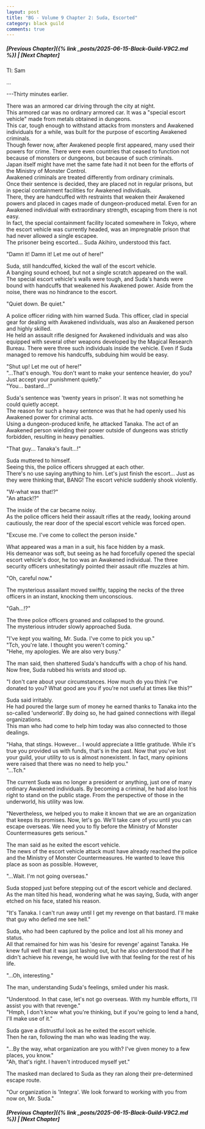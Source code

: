 ```yaml
---
layout: post
title: "BG - Volume 9 Chapter 2: Suda, Escorted"
category: black guild
comments: true
---
```


##### [Previous Chapter]({% link _posts/2025-06-15-Black-Guild-V9C2.md %})  \| [Next Chapter]




Tl: Sam



…



---Thirty minutes earlier.

There was an armored car driving through the city at night.      
This armored car was no ordinary armored car. It was a "special escort vehicle" made from metals obtained in dungeons.       
This car, tough enough to withstand attacks from monsters and Awakened individuals for a while, was built for the purpose of escorting Awakened criminals.      
Though fewer now, after Awakened people first appeared, many used their powers for crime. There were even countries that ceased to function not because of monsters or dungeons, but because of such criminals.        
Japan itself might have met the same fate had it not been for the efforts of the Ministry of Monster Control.       
Awakened criminals are treated differently from ordinary criminals.      
Once their sentence is decided, they are placed not in regular prisons, but in special containment facilities for Awakened individuals.      
There, they are handcuffed with restraints that weaken their Awakened powers and placed in cages made of dungeon-produced metal. Even for an Awakened individual with extraordinary strength, escaping from there is not easy.      
In fact, the special containment facility located somewhere in Tokyo, where the escort vehicle was currently headed, was an impregnable prison that had never allowed a single escapee.<!--more-->       
The prisoner being escorted... Suda Akihiro, understood this fact.

"Damn it! Damn it! Let me out of here!"

Suda, still handcuffed, kicked the wall of the escort vehicle.       
A banging sound echoed, but not a single scratch appeared on the wall. The special escort vehicle's walls were tough, and Suda's hands were bound with handcuffs that weakened his Awakened power. Aside from the noise, there was no hindrance to the escort.

"Quiet down. Be quiet."

A police officer riding with him warned Suda. This officer, clad in special gear for dealing with Awakened individuals, was also an Awakened person and highly skilled.       
He held an assault rifle designed for Awakened individuals and was also equipped with several other weapons developed by the Magical Research Bureau. There were three such individuals inside the vehicle. Even if Suda managed to remove his handcuffs, subduing him would be easy.

"Shut up! Let me out of here!"      
"...That's enough. You don't want to make your sentence heavier, do you? Just accept your punishment quietly."      
"You... bastard...!"

Suda's sentence was 'twenty years in prison'. It was not something he could quietly accept.      
The reason for such a heavy sentence was that he had openly used his Awakened power for criminal acts.        
Using a dungeon-produced knife, he attacked Tanaka. The act of an Awakened person wielding their power outside of dungeons was strictly forbidden, resulting in heavy penalties.

"That guy... Tanaka's fault...!"

Suda muttered to himself.      
Seeing this, the police officers shrugged at each other.      
There's no use saying anything to him. Let's just finish the escort... Just as they were thinking that, BANG! The escort vehicle suddenly shook violently.

"W-what was that!?"      
"An attack!?"

The inside of the car became noisy.       
As the police officers held their assault rifles at the ready, looking around cautiously, the rear door of the special escort vehicle was forced open.

"Excuse me. I've come to collect the person inside."

What appeared was a man in a suit, his face hidden by a mask.      
His demeanor was soft, but seeing as he had forcefully opened the special escort vehicle's door, he too was an Awakened individual. The three security officers unhesitatingly pointed their assault rifle muzzles at him.

"Oh, careful now."

<div data-nat="424166"></div>
The mysterious assailant moved swiftly, tapping the necks of the three officers in an instant, knocking them unconscious.

"Gah...!?"

The three police officers groaned and collapsed to the ground.       
The mysterious intruder slowly approached Suda.

"I've kept you waiting, Mr. Suda. I've come to pick you up."      
"Tch, you're late. I thought you weren't coming."      
"Hehe, my apologies. We are also very busy."

The man said, then shattered Suda's handcuffs with a chop of his hand.      
Now free, Suda rubbed his wrists and stood up. 

"I don't care about your circumstances. How much do you think I've donated to you? What good are you if you're not useful at times like this?"

Suda said irritably.     
He had poured the large sum of money he earned thanks to Tanaka into the so-called 'underworld'. By doing so, he had gained connections with illegal organizations.      
This man who had come to help him today was also connected to those dealings.

"Haha, that stings. However... I would appreciate a little gratitude. While it's true you provided us with funds, that's in the past. Now that you've lost your guild, your utility to us is almost nonexistent. In fact, many opinions were raised that there was no need to help you."    
"...Tch."

The current Suda was no longer a president or anything, just one of many ordinary Awakened individuals. By becoming a criminal, he had also lost his right to stand on the public stage.
From the perspective of those in the underworld, his utility was low.

"Nevertheless, we helped you to make it known that we are an organization that keeps its promises. Now, let's go. We'll take care of you until you can escape overseas. We need you to fly before the Ministry of Monster Countermeasures gets serious."

The man said as he exited the escort vehicle.      
The news of the escort vehicle attack must have already reached the police and the Ministry of Monster Countermeasures. He wanted to leave this place as soon as possible. However,

"...Wait. I'm not going overseas."

Suda stopped just before stepping out of the escort vehicle and declared.     
As the man tilted his head, wondering what he was saying, Suda, with anger etched on his face, stated his reason.

"It's Tanaka. I can't run away until I get my revenge on that bastard. I'll make that guy who defied me see hell."

Suda, who had been captured by the police and lost all his money and status.     
All that remained for him was his 'desire for revenge' against Tanaka. He knew full well that it was just lashing out, but he also understood that if he didn't achieve his revenge, he would live with that feeling for the rest of his life.

"...Oh, interesting."

The man, understanding Suda's feelings, smiled under his mask.

"Understood. In that case, let's not go overseas. With my humble efforts, I'll assist you with that revenge."      
"Hmph, I don't know what you're thinking, but if you're going to lend a hand, I'll make use of it."      

Suda gave a distrustful look as he exited the escort vehicle.      
Then he ran, following the man who was leading the way.

"...By the way, what organization are you with? I've given money to a few places, you know."      
"Ah, that's right. I haven't introduced myself yet."

The masked man declared to Suda as they ran along their pre-determined escape route.

"Our organization is 'Integra'. We look forward to working with you from now on, Mr. Suda."





##### [Previous Chapter]({% link _posts/2025-06-15-Black-Guild-V9C2.md %}) \| [Next Chapter]